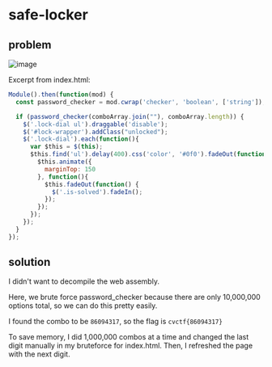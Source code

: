 # safe-locker

## problem

![image](https://github.com/quasar098/ctf-writeups/assets/70716985/f879062a-35e6-4566-8cd7-5dafc5444eeb)

Excerpt from index.html:

```js
Module().then(function(mod) {
  const password_checker = mod.cwrap('checker', 'boolean', ['string']);

  if (password_checker(comboArray.join(""), comboArray.length)) {
    $('.lock-dial ul').draggable('disable');
    $('#lock-wrapper').addClass("unlocked");
    $('.lock-dial').each(function(){
      var $this = $(this);
      $this.find('ul').delay(400).css('color', '#0f0').fadeOut(function(){
        $this.animate({
          marginTop: 150
        }, function(){
          $this.fadeOut(function() {
            $('.is-solved').fadeIn();
          });
        });
      });
    });
  }
});
```

## solution

I didn't want to decompile the web assembly.

Here, we brute force password_checker because there are only 10,000,000 options total, so we can do this pretty easily.

I found the combo to be `86094317`, so the flag is `cvctf{86094317}`

To save memory, I did 1,000,000 combos at a time and changed the last digit manually in my bruteforce for index.html. Then, I refreshed the page with the next digit.
